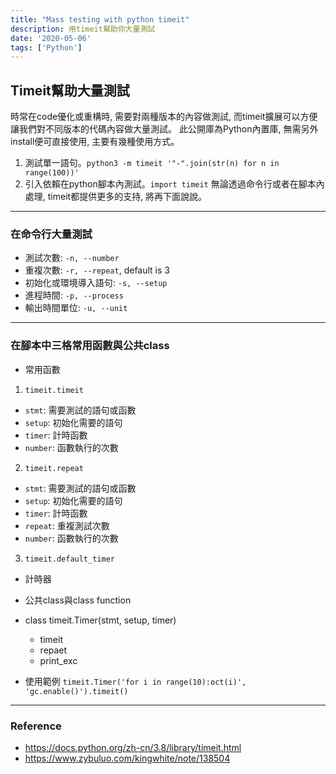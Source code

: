 ```yaml
---
title: "Mass testing with python timeit"
description: 用timeit幫助你大量測試
date: '2020-05-06'
tags: ['Python']
---
```

## Timeit幫助大量測試
時常在code優化或重構時, 需要對兩種版本的內容做測試, 而timeit擴展可以方便讓我們對不同版本的代碼內容做大量測試。
此公開庫為Python內置庫, 無需另外install便可直接使用, 主要有幾種使用方式。
1. 測試單一語句。`python3 -m timeit '"-".join(str(n) for n in range(100))'`
2. 引入依賴在python腳本內測試。`import timeit`
無論透過命令行或者在腳本內處理, timeit都提供更多的支持, 將再下面說說。

---
### 在命令行大量測試
- 測試次數: `-n, --number`
- 重複次數: `-r, --repeat`, default is 3
- 初始化或環境導入語句: `-s, --setup`
- 進程時間: `-p, --process`
- 輸出時間單位: `-u, --unit`

---
### 在腳本中三格常用函數與公共class
- 常用函數
1. `timeit.timeit`
  - `stmt`: 需要測試的語句或函數
  - `setup`: 初始化需要的語句
  - `timer`: 計時函數
  - `number`: 函數執行的次數

2. `timeit.repeat`
  - `stmt`: 需要測試的語句或函數
  - `setup`: 初始化需要的語句
  - `timer`: 計時函數
  - `repeat`: 重複測試次數
  - `number`: 函數執行的次數

3. `timeit.default_timer`
  - 計時器

- 公共class與class function
- class timeit.Timer(stmt, setup, timer)
  - timeit
  - repaet
  - print_exc
- 使用範例
`timeit.Timer('for i in range(10):oct(i)', 'gc.enable()').timeit()`

---
### Reference
- https://docs.python.org/zh-cn/3.8/library/timeit.html
- https://www.zybuluo.com/kingwhite/note/138504
